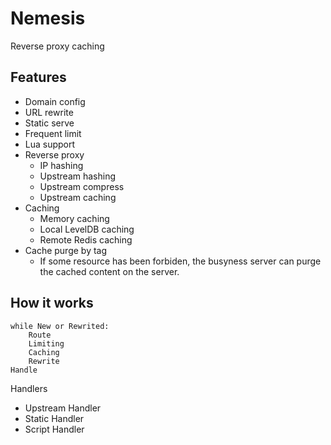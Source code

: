 # Nemesis

Reverse proxy caching

## Features

* Domain config
* URL rewrite
* Static serve
* Frequent limit
* Lua support
* Reverse proxy
    * IP hashing
    * Upstream hashing
    * Upstream compress
    * Upstream caching
* Caching
    * Memory caching
    * Local LevelDB caching
    * Remote Redis caching
* Cache purge by tag
    * If some resource has been forbiden, the busyness server can purge the cached content on the server.

## How it works

```
while New or Rewrited:
    Route
    Limiting
    Caching
    Rewrite
Handle
```

Handlers

* Upstream Handler
* Static Handler
* Script Handler
